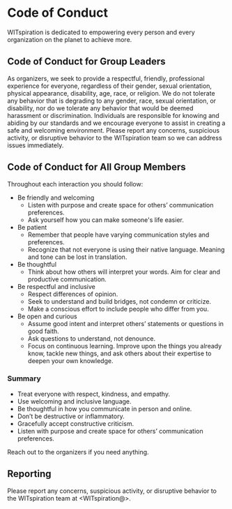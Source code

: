 # Code of Conduct

WITspiration is dedicated to empowering every person and every organization on the planet to achieve more.

## Code of Conduct for Group Leaders

As organizers, we seek to provide a respectful, friendly, professional experience for everyone, regardless of their gender, sexual orientation, physical appearance, disability, age, race, or religion. We do not tolerate any behavior that is degrading to any gender, race, sexual orientation, or disability, nor do we tolerate any behavior that would be deemed harassment or discrimination. Individuals are responsible for knowing and abiding by our standards and we encourage everyone to assist in creating a safe and welcoming environment. Please report any concerns, suspicious activity, or disruptive behavior to the WITspiration team so we can address issues immediately.

## Code of Conduct for All Group Members 

Throughout each interaction you should follow:

- Be friendly and welcoming
   - Listen with purpose and create space for others’ communication preferences.
   - Ask yourself how you can make someone's life easier.
- Be patient
   - Remember that people have varying communication styles and preferences.
   - Recognize that not everyone is using their native language. Meaning and tone can be lost in translation.
- Be thoughtful
   - Think about how others will interpret your words. Aim for clear and productive communication.
- Be respectful and inclusive
   - Respect differences of opinion.
   - Seek to understand and build bridges, not condemn or criticize.
   - Make a conscious effort to include people who differ from you.
- Be open and curious
   - Assume good intent and interpret others’ statements or questions in good faith.
   - Ask questions to understand, not denounce.
   - Focus on continuous learning. Improve upon the things you already know, tackle new things, and ask others about their expertise to deepen your own knowledge.

### Summary
- Treat everyone with respect, kindness, and empathy.
- Use welcoming and inclusive language.
- Be thoughtful in how you communicate in person and online.
- Don’t be destructive or inflammatory.
- Gracefully accept constructive criticism.
- Listen with purpose and create space for others’ communication preferences.

Reach out to the organizers if you need anything.

## Reporting

Please report any concerns, suspicious activity, or disruptive behavior to the WITspiration team at <WITspiration@>.
